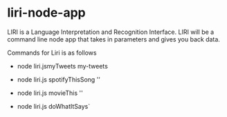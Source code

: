 # liri-node-app

 LIRI is a Language Interpretation and Recognition Interface. LIRI will be a command line node app that takes in parameters and gives you back data.

Commands for Liri is as follows

*  node liri.jsmyTweets my-tweets

*  node liri.js spotifyThisSong '<song name here>'

*  node liri.js movieThis '<movie name here>'

*  node liri.js doWhatItSays`
